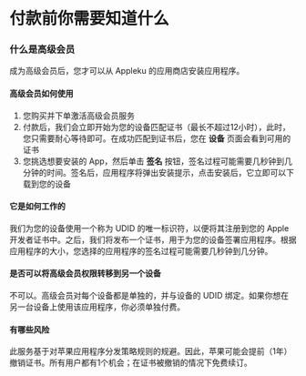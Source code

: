 # 付款前你需要知道什么

### 什么是高级会员

成为高级会员后，您才可以从 Appleku 的应用商店安装应用程序。

#### 高级会员如何使用

1. 您购买并下单激活高级会员服务
2. 付款后，我们会立即开始为您的设备匹配证书（最长不超过12小时），此时，您只需要耐心等待即可。在成功匹配到证书后，您在 **设备** 页面会看到可用的证书
3. 您挑选想要安装的 App，然后单击 **签名** 按钮，签名过程可能需要几秒钟到几分钟的时间。签名后，应用程序将弹出安装提示，点击安装后，它立即可以下载到您的设备

#### 它是如何工作的

我们为您的设备使用一个称为 UDID 的唯一标识符，以便将其注册到您的 Apple 开发者证书中。之后，我们将发布一个证书，用于为您的设备签署应用程序。根据应用程序的大小，您选择的应用程序的签名过程可能需要几秒钟到几分钟。

#### 是否可以将高级会员权限转移到另一个设备

不可以。高级会员对每个设备都是单独的，并与设备的 UDID 绑定。如果你想在另一台设备上使用该应用程序，你必须单独付费。

#### 有哪些风险

此服务基于对苹果应用程序分发策略规则的规避。因此，苹果可能会提前（1年）撤销证书。所有用户都有1个机会；在证书被撤销的情况下免费续订。
